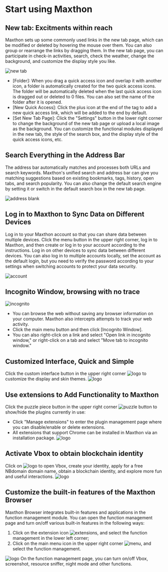 # Start using Maxthon

## New tab: Excitments within reach

Maxthon sets up some commonly used links in the new tab page, which can be modified or deleted by hovering the mouse over them. You can also group or rearrange the links by dragging them. In the new tab page, you can participate in check-in activities, search, check the weather, change the background, and customize the display style you like.

![new tab](images/00-1.png)

- [Folder]: When you drag a quick access icon and overlap it with another icon, a folder is automatically created for the two quick access icons. The folder will be automatically deleted when the last quick access icon is dragged out or deleted to 0 files. You can also set the name of the folder after it is opened.
- [New Quick Access]: Click the plus icon at the end of the tag to add a new quick access link, which will be added to the end by default.
- [Set New Tab Page]: Click the "Settings" button in the lower right corner to change the background of the new tab page or upload a local image as the background. You can customize the functional modules displayed in the new tab, the style of the search box, and the display style of the quick access icons, etc.

## Search Everything in the Address Bar

The address bar automatically matches and processes both URLs and search keywords. Maxthon's unified search and address bar can give you matching suggestions based on existing bookmarks, tags, history, open tabs, and search popularity. You can also change the default search engine by setting it or switch in the default search box in the new tab page.

![address blank](images/00-2.png)

## Log in to Maxthon to Sync Data on Different Devices

Log in to your Maxthon account so that you can share data between multiple devices.
Click the menu button in the upper right corner, log in to Maxthon, and then create or log in to your account according to the instructions. Log in on other devices to sync data between different devices. You can also log in to multiple accounts locally, set the account as the default login, but you need to verify the password according to your settings when switching accounts to protect your data security.

![account](images/00-3.png)

## Incognito Window, browsing with no trace

![incognito](images/00-4.png)
- You can browse the web without saving any browser information on your computer. Maxthon also intercepts attempts to track your web activity.
- Click the main menu button and then click [Incognito Window].
- You can also right-click on a link and select "Open link in incognito window," or right-click on a tab and select "Move tab to incognito window."

## Customized Interface, Quick and Simple

Click the custom interface button in the upper right corner ![logo](images/00-5.png) to customize the display and skin themes.
![logo](images/00-6.png)

## Use extensions to Add Functionality to Maxthon

Click the puzzle piece button in the upper right corner ![puzzle button](images/00-7.png) to show/hide the plugins currently in use:
- Click "Manage extensions" to enter the plugin management page where you can disable/enable or delete extensions.
- All extensions that support Chrome can be installed in Maxthon via an installation package.
![logo](images/00-8.png)

## Activate Vbox to obtain blockchain identity
Click on ![logo](images/00-9.png) to open Vbox, create your identity, apply for a free NBdomain domain name, obtain a blockchain identity, and explore more fun and useful interactions.
![logo](images/00-10.png)

## Customize the built-in features of the Maxthon Browser
Maxthon Browser integrates built-in features and applications in the function management module. You can open the function management page and turn on/off various built-in features in the following ways:
1. Click on the extension icon ![extensions](images/00-7.png), and select the function management in the lower left corner;
2. Click on the main menu icon in the upper right corner ![menu](images/03-2.png), and select the function management.


![logo](images/00-11.png)
On the function management page, you can turn on/off Vbox, screenshot, resource sniffer, night mode and other functions.

